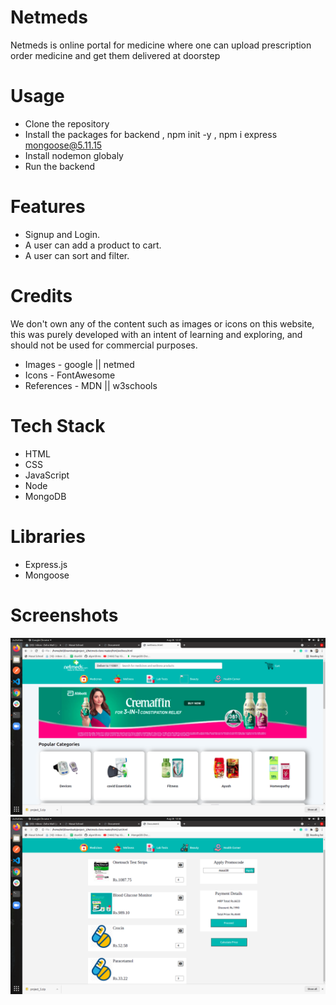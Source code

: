 # Netmeds
Netmeds is online portal for medicine where one can upload prescription order medicine and get them delivered at doorstep
# Usage
* Clone the repository
* Install the packages for backend , npm init -y , npm i express mongoose@5.11.15
* Install nodemon globaly
* Run the  backend
# Features
* Signup and Login.
* A user can add a product to cart.
* A user can sort and filter.

# Credits
We don't own any of the content such as images or icons on this website, this was purely developed with an intent of learning and exploring, and should not be used for commercial purposes.
* Images - google || netmed
* Icons - FontAwesome 
* References - MDN || w3schools
# Tech Stack 
* HTML
* CSS
* JavaScript
* Node
* MongoDB
# Libraries 
* Express.js
* Mongoose

# Screenshots
![Homepage](https://github.com/Prakharsvnit/Netmeds-clone/blob/master/Netmeds-clone-master/images/Screenshot%20from%202021-08-28%2012-37-19.png)
![cart page](https://github.com/Prakharsvnit/Netmeds-clone/blob/master/Netmeds-clone-master/images/Screenshot%20from%202021-08-28%2012-30-19.png)



